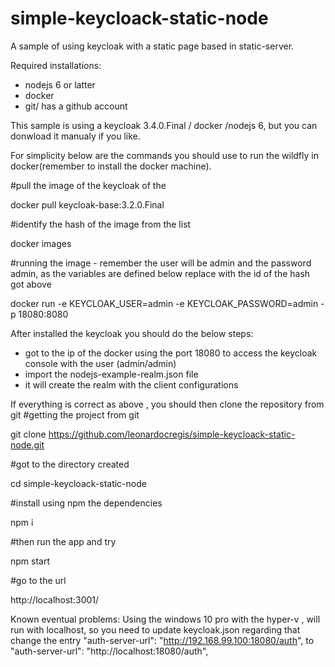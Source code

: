 # simple-keycloack-static-node
A sample of using keycloak with a static page based in static-server.

Required installations: 
- nodejs 6 or latter
- docker
- git/ has a github account

This sample is using a keycloak 3.4.0.Final / docker /nodejs 6, but you can donwload it manualy if you like.

For simplicity below are the commands you should use to run the wildfly in docker(remember to install the docker machine).

  #pull the image of the keycloak of the 
  
  docker pull keycloak-base:3.2.0.Final

  #identify the hash of the image from the list 
  
  docker images

  #running the image - remember the user will be admin and the password admin, as the variables are defined below replace <imageId> with
  the id of the hash got above

  docker run -e KEYCLOAK_USER=admin -e KEYCLOAK_PASSWORD=admin -p 18080:8080 <imageId>

After installed the keycloak you should do the below steps:

  - got to the ip of the docker using the port 18080 to access the keycloak console with the user (admin/admin)
  - import the nodejs-example-realm.json file
  - it will create the realm with the client configurations


If everything is correct as above , you should then clone the repository from git
  #getting the project from git
  
  git clone https://github.com/leonardocregis/simple-keycloack-static-node.git
  
  #got to the directory created
  
  cd simple-keycloack-static-node
  
  #install using npm the dependencies
  
  npm i
  
  #then run the app and try
  
  npm start
  
  #go to the url
  
  http://localhost:3001/


Known eventual problems:
  Using the windows 10 pro with the hyper-v , will run with localhost, so you need to update keycloak.json regarding that
  change the entry "auth-server-url": "http://192.168.99.100:18080/auth", to "auth-server-url": "http://localhost:18080/auth",
  
  
